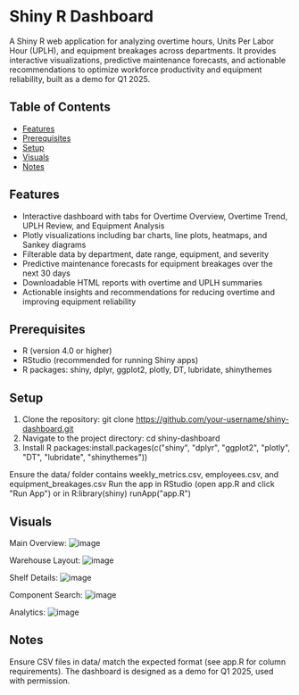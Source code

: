 # Shiny R Dashboard

A Shiny R web application for analyzing overtime hours, Units Per Labor Hour (UPLH), and equipment breakages across departments. It provides interactive visualizations, predictive maintenance forecasts, and actionable recommendations to optimize workforce productivity and equipment reliability, built as a demo for Q1 2025.

## Table of Contents 
- [Features](#features)
- [Prerequisites](#prerequisites)
- [Setup](#setup)
- [Visuals](#visuals)
- [Notes](#notes)

## Features

- Interactive dashboard with tabs for Overtime Overview, Overtime Trend, UPLH Review, and Equipment Analysis
- Plotly visualizations including bar charts, line plots, heatmaps, and Sankey diagrams
- Filterable data by department, date range, equipment, and severity
- Predictive maintenance forecasts for equipment breakages over the next 30 days
- Downloadable HTML reports with overtime and UPLH summaries
- Actionable insights and recommendations for reducing overtime and improving equipment reliability

## Prerequisites

- R (version 4.0 or higher)
- RStudio (recommended for running Shiny apps)
- R packages: shiny, dplyr, ggplot2, plotly, DT, lubridate, shinythemes

## Setup

1. Clone the repository: git clone https://github.com/your-username/shiny-dashboard.git
2. Navigate to the project directory: cd shiny-dashboard
3. Install R packages:install.packages(c("shiny", "dplyr", "ggplot2", "plotly", "DT", "lubridate", "shinythemes"))


Ensure the data/ folder contains weekly_metrics.csv, employees.csv, and equipment_breakages.csv
Run the app in RStudio (open app.R and click "Run App") or in R:library(shiny)
runApp("app.R")

## Visuals

Main Overview: 
![image](https://github.com/user-attachments/assets/13df857e-cb03-48ac-9bc7-36cc0b9df8db)

Warehouse Layout:
![image](https://github.com/user-attachments/assets/f3853354-48c3-4bc4-a7da-33a4ddfca6e8)

Shelf Details:
![image](https://github.com/user-attachments/assets/42997d84-ca4d-42a7-a4a0-6ca127e8966a)

Component Search: 
![image](https://github.com/user-attachments/assets/7c1c6b21-7103-408e-9b81-31c1dc622590)

Analytics:
![image](https://github.com/user-attachments/assets/58c69b3c-f3ef-4fd0-a26f-67dd3163eb20)

## Notes

Ensure CSV files in data/ match the expected format (see app.R for column requirements).
The dashboard is designed as a demo for Q1 2025, used with permission.

